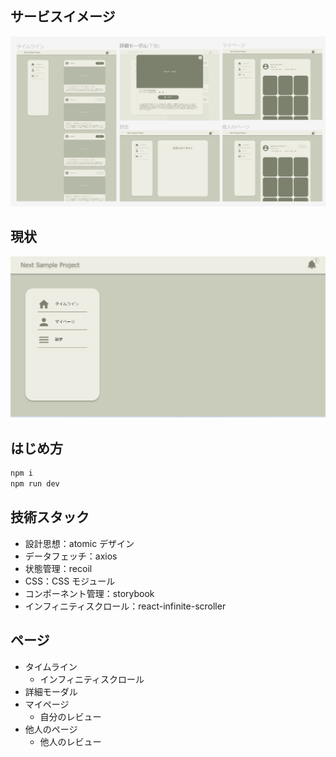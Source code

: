 ## サービスイメージ

<a href="https://www.figma.com/file/uidfvUXMcCISkmaeFNyYk2/Next-Sample?type=design&node-id=0%3A1&mode=design&t=graZE21KhL7JgrPY-1" target="_blank" rel="noopener noreferrer">

![サービスイメージ](doc/image/final_service.png)
</a>

## 現状

<a href="https://next-sample-project-theta.vercel.app/" target="_blank" rel="noopener noreferrer">

![](doc/image/current_sercvice.png)
</a>

## はじめ方

```bash
npm i
npm run dev
```

## 技術スタック

- 設計思想：atomic デザイン
- データフェッチ：axios
- 状態管理：recoil
- CSS：CSS モジュール
- コンポーネント管理：storybook
- インフィニティスクロール：react-infinite-scroller

## ページ

- タイムライン
  - インフィニティスクロール
- 詳細モーダル
- マイページ
  - 自分のレビュー
- 他人のページ
  - 他人のレビュー
